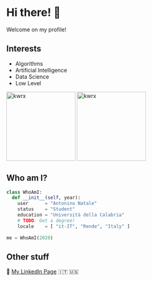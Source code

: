 # Hi there! 👋
Welcome on my profile!

## Interests
* Algorithms
* Artificial Intelligence
* Data Science
* Low Level

<p>
  <img height="180em" src="https://github-readme-stats.vercel.app/api?username=kwrx&show_icons=true&hide_border=true" alt="kwrx" />
  <img height="180em" src="https://github-readme-stats.vercel.app/api/top-langs/?username=kwrx&exclude_repo=KNN-Image-Classification&show_icons=true&hide_border=true&layout=compact&langs_count=8&hide=Makefile,M4,Tex" alt="kwrx" />
</p>
<!--<img src="https://github-readme-stats.vercel.app/api/top-langs/?username=kwrx&layout=compact" alt="kwrx" /></p>-->


<!--## Programming Languages
<p align="left"> <a href="https://www.cprogramming.com/" target="_blank"> <img src="https://devicons.github.io/devicon/devicon.git/icons/c/c-original.svg" alt="c" width="40" height="40"/> </a> <a href="https://www.w3schools.com/cpp/" target="_blank"> <img src="https://devicons.github.io/devicon/devicon.git/icons/cplusplus/cplusplus-original.svg" alt="cplusplus" width="40" height="40"/> </a> <a href="https://www.w3schools.com/cs/" target="_blank"> <img src="https://devicons.github.io/devicon/devicon.git/icons/csharp/csharp-original.svg" alt="csharp" width="40" height="40"/> </a> <a href="https://www.w3schools.com/css/" target="_blank"> <img src="https://devicons.github.io/devicon/devicon.git/icons/css3/css3-original-wordmark.svg" alt="css3" width="40" height="40"/> </a> <a href="https://dart.dev" target="_blank"> <img src="https://www.vectorlogo.zone/logos/dartlang/dartlang-icon.svg" alt="dart" width="40" height="40"/> </a> <a href="https://www.w3.org/html/" target="_blank"> <img src="https://devicons.github.io/devicon/devicon.git/icons/html5/html5-original-wordmark.svg" alt="html5" width="40" height="40"/> </a> <a href="https://www.java.com" target="_blank"> <img src="https://devicons.github.io/devicon/devicon.git/icons/java/java-original-wordmark.svg" alt="java" width="40" height="40"/> </a> <a href="https://developer.mozilla.org/en-US/docs/Web/JavaScript" target="_blank"> <img src="https://devicons.github.io/devicon/devicon.git/icons/javascript/javascript-original.svg" alt="javascript" width="40" height="40"/> </a> <a href="https://www.php.net" target="_blank"> <img src="https://devicons.github.io/devicon/devicon.git/icons/php/php-original.svg" alt="php" width="40" height="40"/> </a> <a href="https://www.python.org" target="_blank"> <img src="https://devicons.github.io/devicon/devicon.git/icons/python/python-original.svg" alt="python" width="40" height="40"/> </a> <a href="https://www.rust-lang.org" target="_blank"> <img src="https://devicons.github.io/devicon/devicon.git/icons/rust/rust-plain.svg" alt="rust" width="40" height="40"/> </a> </p>-->

## Who am I?
```python
class WhoAmI:
  def __init__(self, year):
    user      = "Antonino Natale"
    status    = "Student"
    education = "Università della Calabria" 
    # TODO: Get a degree!
    locale    = [ "it-IT", "Rende", "Italy" ]
    
me = WhoAmI(2020)
```

## Other stuff
:link: [My LinkedIn Page](https://www.linkedin.com/in/antonino-natale/) :it: :us:
